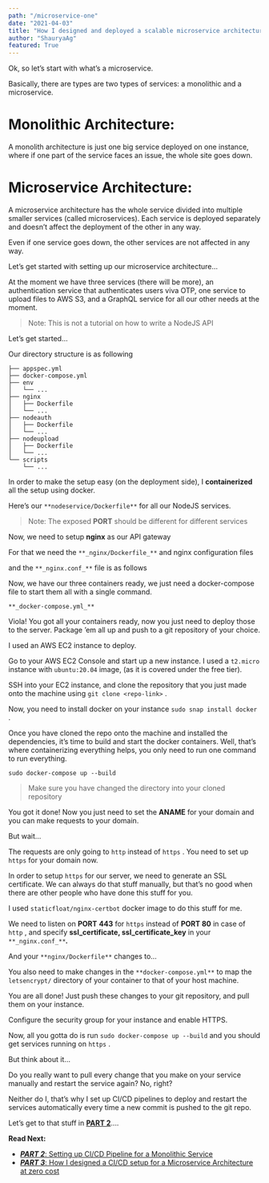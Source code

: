 ```yaml
---
path: "/microservice-one"
date: "2021-04-03"
title: "How I designed and deployed a scalable microservice architecture with limited resources"
author: "ShauryaAg"
featured: True
---
```


Ok, so let’s start with what’s a microservice.

Basically, there are types are two types of services: a monolithic and a microservice.

# **Monolithic Architecture:**

A monolith architecture is just one big service deployed on one instance, where if one part of the service faces an issue, the whole site goes down.

# Microservice Architecture:

A microservice architecture has the whole service divided into multiple smaller services (called microservices). Each service is deployed separately and doesn’t affect the deployment of the other in any way.

Even if one service goes down, the other services are not affected in any way.

Let’s get started with setting up our microservice architecture…

At the moment we have three services (there will be more), an authentication service that authenticates users viva OTP, one service to upload files to AWS S3, and a GraphQL service for all our other needs at the moment.

> Note: This is not a tutorial on how to write a NodeJS API

Let’s get started…

Our directory structure is as following

```
├── appspec.yml
├── docker-compose.yml
├── env
│   └── ...
├── nginx
│   ├── Dockerfile
│   └── ...
├── nodeauth
│   ├── Dockerfile
│   └── ...
├── nodeupload
│   ├── Dockerfile
│   └── ...
└── scripts
    └── ...
```

In order to make the setup easy (on the deployment side), I **containerized** all the setup using docker.

Here’s our `**nodeservice/Dockerfile**` for all our NodeJS services.

> Note: The exposed **PORT** should be different for different services

Now, we need to setup **nginx** as our API gateway

For that we need the `**_nginx/Dockerfile_**` and nginx configuration files

and the `**_nginx.conf_**` file is as follows

Now, we have our three containers ready, we just need a docker-compose file to start them all with a single command.

`**_docker-compose.yml_**`

Viola! You got all your containers ready, now you just need to deploy those to the server. Package ’em all up and push to a git repository of your choice.

I used an AWS EC2 instance to deploy.

Go to your AWS EC2 Console and start up a new instance. I used a `t2.micro` instance with `ubuntu:20.04` image, (as it is covered under the free tier).

SSH into your EC2 instance, and clone the repository that you just made onto the machine using `git clone <repo-link>` .

Now, you need to install docker on your instance `sudo snap install docker` .

Once you have cloned the repo onto the machine and installed the dependencies, it’s time to build and start the docker containers. Well, that’s where containerizing everything helps, you only need to run one command to run everything.

```
sudo docker-compose up --build
```

> Make sure you have changed the directory into your cloned repository

You got it done! Now you just need to set the **ANAME** for your domain and you can make requests to your domain.

But wait…

The requests are only going to `http` instead of `https` . You need to set up `https` for your domain now.

In order to setup `https` for our server, we need to generate an SSL certificate. We can always do that stuff manually, but that’s no good when there are other people who have done this stuff for you.

I used `staticfloat/nginx-certbot` docker image to do this stuff for me.

We need to listen on **PORT** **443** for `https` instead of **PORT 80** in case of `http` , and specify **ssl_certificate, ssl_certificate_key** in your `**_nginx.conf_**`**_._**

And your `**nginx/Dockerfile**` changes to…

You also need to make changes in the `**docker-compose.yml**` to map the `letsencrypt/` directory of your container to that of your host machine.

You are all done! Just push these changes to your git repository, and pull them on your instance.

Configure the security group for your instance and enable HTTPS.

Now, all you gotta do is run `sudo docker-compose up --build` and you should get services running on `https` .

But think about it…

Do you really want to pull every change that you make on your service manually and restart the service again? No, right?

Neither do I, that’s why I set up CI/CD pipelines to deploy and restart the services automatically every time a new commit is pushed to the git repo.

Let’s get to that stuff in [**PART 2**](https://medium.com/setting-up-ci-cd-pipeline-for-a-monolithic-service-fe2cd7b009f5)….

**Read Next:**

- [**_PART 2_**: Setting up CI/CD Pipeline for a Monolithic Service](https://medium.com/setting-up-ci-cd-pipeline-for-a-monolithic-service-fe2cd7b009f5)
- [**_PART 3_**: How I designed a CI/CD setup for a Microservice Architecture at zero cost](https://medium.com/how-i-designed-a-ci-cd-setup-for-microservice-architecture-at-zero-cost-34d26b3d7200)
